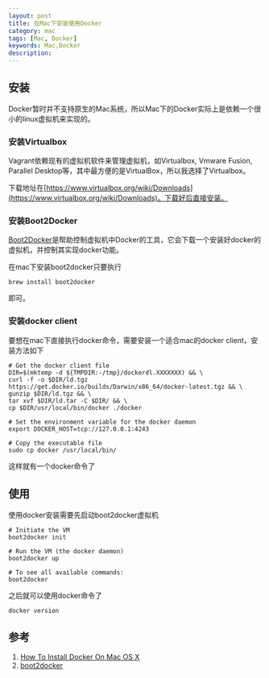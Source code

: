 ```yaml
---
layout: post
title: 在Mac下安装使用Docker
category: mac
tags: [Mac, Docker]
keywords: Mac,Docker
description: 
---
```


## 安装
Docker暂时并不支持原生的Mac系统，所以Mac下的Docker实际上是依赖一个很小的linux虚拟机来实现的。

### 安装Virtualbox
Vagrant依赖现有的虚拟机软件来管理虚拟机，如Virtualbox, Vmware Fusion, Parallel Desktop等，其中最方便的是VirtualBox，所以我选择了Virtualbox。

下载地址在[https://www.virtualbox.org/wiki/Downloads](https://www.virtualbox.org/wiki/Downloads)。下载好后直接安装。

### 安装Boot2Docker
[Boot2Docker](https://github.com/boot2docker/boot2docker)是帮助控制虚拟机中Docker的工具，它会下载一个安装好docker的虚拟机，并控制其实现docker功能。

在mac下安装boot2docker只要执行

    brew install boot2docker

即可。

### 安装docker client
要想在mac下直接执行docker命令，需要安装一个适合mac的docker client，安装方法如下

    # Get the docker client file
    DIR=$(mktemp -d ${TMPDIR:-/tmp}/dockerdl.XXXXXXX) && \
    curl -f -o $DIR/ld.tgz https://get.docker.io/builds/Darwin/x86_64/docker-latest.tgz && \
    gunzip $DIR/ld.tgz && \
    tar xvf $DIR/ld.tar -C $DIR/ && \
    cp $DIR/usr/local/bin/docker ./docker

    # Set the environment variable for the docker daemon
    export DOCKER_HOST=tcp://127.0.0.1:4243

    # Copy the executable file
    sudo cp docker /usr/local/bin/

这样就有一个docker命令了

## 使用
使用docker安装需要先启动boot2docker虚拟机

    # Initiate the VM
    boot2docker init

    # Run the VM (the docker daemon)
    boot2docker up

    # To see all available commands:
    boot2docker

之后就可以使用docker命令了
    
    docker version

## 参考

1. [How To Install Docker On Mac OS X](http://docs.docker.io/en/latest/installation/mac/)
2. [boot2docker](https://github.com/boot2docker/boot2docker)